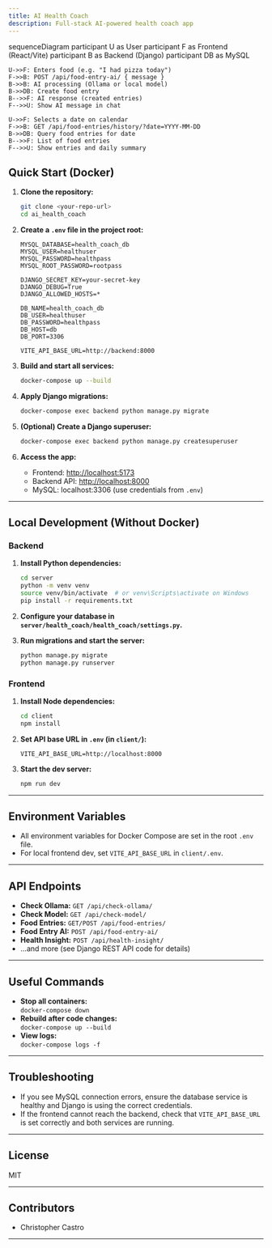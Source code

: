 ```yaml
---
title: AI Health Coach
description: Full-stack AI-powered health coach app
---
```


sequenceDiagram
    participant U as User
    participant F as Frontend (React/Vite)
    participant B as Backend (Django)
    participant DB as MySQL

    U->>F: Enters food (e.g. "I had pizza today")
    F->>B: POST /api/food-entry-ai/ { message }
    B->>B: AI processing (Ollama or local model)
    B->>DB: Create food entry
    B-->>F: AI response (created entries)
    F-->>U: Show AI message in chat

    U->>F: Selects a date on calendar
    F->>B: GET /api/food-entries/history/?date=YYYY-MM-DD
    B->>DB: Query food entries for date
    B-->>F: List of food entries
    F-->>U: Show entries and daily summary

## Quick Start (Docker)

1. **Clone the repository:**

   ```sh
   git clone <your-repo-url>
   cd ai_health_coach
   ```

2. **Create a `.env` file in the project root:**

   ```env
   MYSQL_DATABASE=health_coach_db
   MYSQL_USER=healthuser
   MYSQL_PASSWORD=healthpass
   MYSQL_ROOT_PASSWORD=rootpass

   DJANGO_SECRET_KEY=your-secret-key
   DJANGO_DEBUG=True
   DJANGO_ALLOWED_HOSTS=*

   DB_NAME=health_coach_db
   DB_USER=healthuser
   DB_PASSWORD=healthpass
   DB_HOST=db
   DB_PORT=3306

   VITE_API_BASE_URL=http://backend:8000
   ```

3. **Build and start all services:**

   ```sh
   docker-compose up --build
   ```

4. **Apply Django migrations:**

   ```sh
   docker-compose exec backend python manage.py migrate
   ```

5. **(Optional) Create a Django superuser:**

   ```sh
   docker-compose exec backend python manage.py createsuperuser
   ```

6. **Access the app:**
   - Frontend: [http://localhost:5173](http://localhost:5173)
   - Backend API: [http://localhost:8000](http://localhost:8000)
   - MySQL: localhost:3306 (use credentials from `.env`)

---

## Local Development (Without Docker)

### Backend

1. **Install Python dependencies:**

   ```sh
   cd server
   python -m venv venv
   source venv/bin/activate  # or venv\Scripts\activate on Windows
   pip install -r requirements.txt
   ```

2. **Configure your database in `server/health_coach/health_coach/settings.py`.**

3. **Run migrations and start the server:**
   ```sh
   python manage.py migrate
   python manage.py runserver
   ```

### Frontend

1. **Install Node dependencies:**

   ```sh
   cd client
   npm install
   ```

2. **Set API base URL in `.env` (in `client/`):**

   ```
   VITE_API_BASE_URL=http://localhost:8000
   ```

3. **Start the dev server:**
   ```sh
   npm run dev
   ```

---

## Environment Variables

- All environment variables for Docker Compose are set in the root `.env` file.
- For local frontend dev, set `VITE_API_BASE_URL` in `client/.env`.

---

## API Endpoints

- **Check Ollama:** `GET /api/check-ollama/`
- **Check Model:** `GET /api/check-model/`
- **Food Entries:** `GET/POST /api/food-entries/`
- **Food Entry AI:** `POST /api/food-entry-ai/`
- **Health Insight:** `POST /api/health-insight/`
- ...and more (see Django REST API code for details)

---

## Useful Commands

- **Stop all containers:**  
  `docker-compose down`
- **Rebuild after code changes:**  
  `docker-compose up --build`
- **View logs:**  
  `docker-compose logs -f`

---

## Troubleshooting

- If you see MySQL connection errors, ensure the database service is healthy and Django is using the correct credentials.
- If the frontend cannot reach the backend, check that `VITE_API_BASE_URL` is set correctly and both services are running.

---

## License

MIT

---

## Contributors

- Christopher Castro

---
